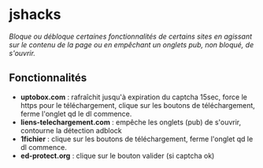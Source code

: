 # jshacks
_Bloque ou débloque certaines fonctionnalités de certains sites en agissant sur le contenu de la page ou en empêchant un onglets pub, non bloqué, de s'ouvrir._

## Fonctionnalités

* __uptobox.com__ : rafraîchit jusqu'à expiration du captcha 15sec, force le https pour le téléchargement, clique sur les boutons de téléchargement, ferme l'onglet qd le dl commence.
* __liens-telechargement.com__ : empêche les onglets (pub) de s'ouvrir, contourne la détection adblock
* __1fichier__ : clique sur les boutons de téléchargement, ferme l'onglet qd le dl commence.
* __ed-protect.org__ : clique sur le bouton valider (si captcha ok)
